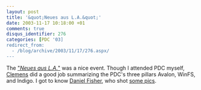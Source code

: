 ```yaml
---
layout: post
title: '&quot;Neues aus L.A.&quot;'
date: 2003-11-17 10:18:00 +01
comments: true
disqus_identifier: 276
categories: [PDC '03]
redirect_from:
  - /blog/archive/2003/11/17/276.aspx/
---
```


The ["*Neues aus L.A.*"](/archive/2003/11/12/pdc-retrospection/) was a nice event. Though I attended PDC myself, [Clemens](http://staff.newtelligence.net/clemensv/) did a good job summarizing the PDC's three pillars Avalon, WinFS, and Indigo. I got to know [Daniel Fisher](http://lennybacon.com/), who shot [some pics](http://lennybacon.com/2003-11-16T182040.aspx).

